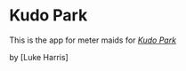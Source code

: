# Kudo Park

This is the app for meter maids for 
[*Kudo Park*](http://kudopark.com)

by [Luke Harris]